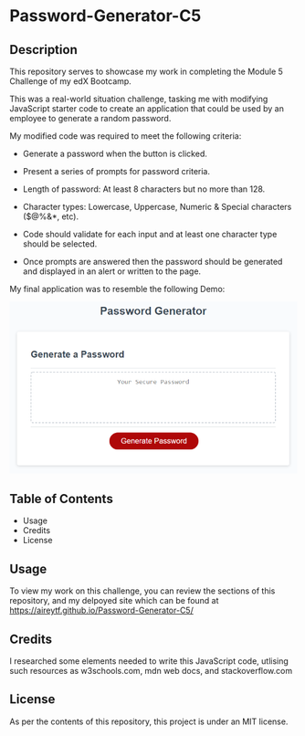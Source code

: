 # Password-Generator-C5

## Description

This repository serves to showcase my work in completing the Module 5 Challenge of my edX Bootcamp.

This was a real-world situation challenge, tasking me with modifying JavaScript starter code to create an application that could be used by an employee to generate a random password. 

My modified code was required to meet the following criteria:

- Generate a password when the button is clicked.
  
- Present a series of prompts for password criteria.
  
- Length of password: At least 8 characters but no more than 128.
  
- Character types: Lowercase, Uppercase, Numeric & Special characters ($@%&*, etc).
  
- Code should validate for each input and at least one character type should be selected.
  
- Once prompts are answered then the password should be generated and displayed in an alert or written to the page.

My final application was to resemble the following Demo: 

![Demo1](/Images/05-javascript-challenge-demo.png)

## Table of Contents 

- Usage
- Credits
- License

## Usage

To view my work on this challenge, you can review the sections of this repository, and my delpoyed site which can be found at https://aireytf.github.io/Password-Generator-C5/ 

## Credits

I researched some elements needed to write this JavaScript code, utlising such resources as w3schools.com, mdn web docs, and stackoverflow.com

## License

As per the contents of this repository, this project is under an MIT license.
